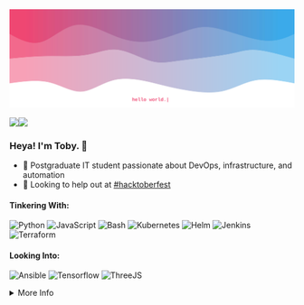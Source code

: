 <img src="https://github.com/influous/influous/blob/main/header.svg" />

<a href="mailto:influous@mailbox.org"><img src="https://img.shields.io/badge/Mail-black?style=flat&logo=maildotru&labelColor=black" align="left" /></a>
<a href="https://kook.work"><img src="https://img.shields.io/badge/Website-black?style=flat&logo=metrodeparis&labelColor=black" align="left" /></a>
<!-- <a href="https://linkedin.com/in/tobias-weber-1002"><img src="https://img.shields.io/badge/LinkedIn-black?style=flat&logo=linkedin&labelColor=black" align="left" /></a> -->
<br />

### Heya! I'm Toby. 👋

- 👾 Postgraduate IT student passionate about DevOps, infrastructure, and automation 
- 🌱 Looking to help out at [#hacktoberfest](https://github.com/topics/hacktoberfest)

#### Tinkering With:

![Python](https://img.shields.io/badge/Python-434cb9?style=for-the-badge&logo=python&logoColor=white) ![JavaScript](https://img.shields.io/badge/javascript-5f43a7?style=for-the-badge&logo=javascript&logoColor=white) ![Bash](https://img.shields.io/badge/bash-783a96?style=for-the-badge&logo=gnubash&logoColor=white) ![Kubernetes](https://img.shields.io/badge/kubernetes-86368d?style=for-the-badge&logo=kubernetes&logoColor=white) ![Helm](https://img.shields.io/badge/helm-9e2e7e?style=for-the-badge&logo=helm&logoColor=white) ![Jenkins](https://img.shields.io/badge/jenkins-ab2975?style=for-the-badge&logo=jenkins&logoColor=white) ![Terraform](https://img.shields.io/badge/terraform-b8256d?style=for-the-badge&logo=terraform&logoColor=white)

#### Looking Into:

![Ansible](https://img.shields.io/badge/ansible-C91F62?style=for-the-badge&logo=ansible&logoColor=white) ![Tensorflow](https://img.shields.io/badge/TensorFlow-434CB9?style=for-the-badge&logo=tensorflow&logoColor=white) ![ThreeJS](https://img.shields.io/badge/ThreeJs-86368E?style=for-the-badge&logo=three.js&logoColor=white)

<details>
  <summary>More Info</summary>
  <br />
    <img align="right" width="325" src="https://github.com/influous/influous/blob/main/devcard.svg" alt="influous' DevCard" />
    <img align="center" width="460" height="300" src="https://github-readme-stats.vercel.app/api/wakatime?username=influous&theme=radical&text_color=fff&custom_title=WakaTime+Activity+%287+Days%29" alt="influous' WakaTime activity (past 7 days)"&insight_type=all_time />
	<img align="center" width="460" src="https://github-readme-stats.vercel.app/api?username=influous&theme=radical&show_icons=true&text_color=fff&custom_title=influous'+GitHub+Stats" alt="influous' GitHub stats" />
